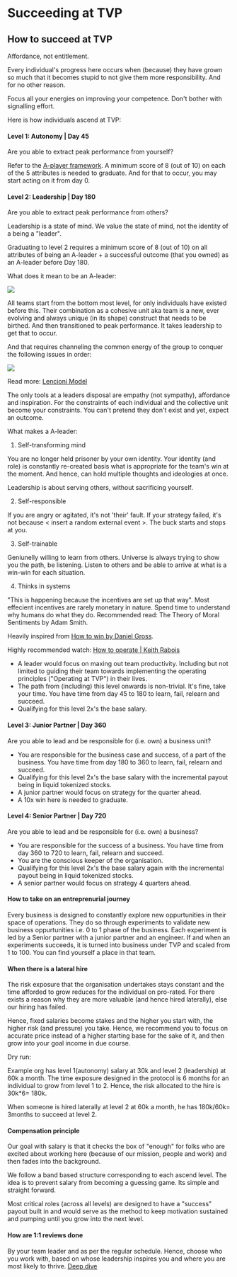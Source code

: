 # Succeeding at TVP

## How to succeed at TVP

Affordance, not entitlement.

Every individual's progress here occurs when \(because\) they have grown so much that it becomes stupid to not give them more responsibility. And for no other reason.

Focus all your energies on improving your competence. Don't bother with signalling effort.

Here is how individuals ascend at TVP:

#### Level 1: Autonomy \| Day 45

Are you able to extract peak performance from yourself?

Refer to the [A-player framework](https://www.thevantageproject.com/playbook#aplayer). A minimum score of 8 \(out of 10\) on each of the 5 attributes is needed to graduate. And for that to occur, you may start acting on it from day 0.

#### Level 2: Leadership \| Day 180

Are you able to extract peak performance from others?

Leadership is a state of mind. We value the state of mind, not the identity of a being a "leader".

Graduating to level 2 requires a minimum score of 8 \(out of 10\) on all attributes of being an A-leader + a successful outcome \(that you owned\) as an A-leader before Day 180.

What does it mean to be an A-leader:

![](https://www.thevantageproject.com/assets/img/ig1.png)

All teams start from the bottom most level, for only individuals have existed before this. Their combination as a cohesive unit aka team is a new, ever evolving and always unique \(in its shape\) construct that needs to be birthed. And then transitioned to peak performance. It takes leadership to get that to occur.

And that requires channeling the common energy of the group to conquer the following issues in order:

![](https://www.thevantageproject.com/assets/img/ig2.png)

Read more: [Lencioni Model](https://www.wrike.com/blog/6-different-team-effectiveness-models/)

The only tools at a leaders disposal are empathy \(not sympathy\), affordance and inspiration. For the constraints of each individual and the collective unit become your constraints. You can't pretend they don't exist and yet, expect an outcome.

What makes a A-leader:

1. Self-transforming mind

You are no longer held prisoner by your own identity. Your identity \(and role\) is constantly re-created basis what is appropriate for the team's win at the moment. And hence, can hold multiple thoughts and ideologies at once.

Leadership is about serving others, without sacrificing yourself.

2. Self-responsible

If you are angry or agitated, it's not 'their' fault. If your strategy failed, it's not because &lt; insert a random external event &gt;. The buck starts and stops at you.

3. Self-trainable

Geniunelly willing to learn from others. Universe is always trying to show you the path, be listening. Listen to others and be able to arrive at what is a win-win for each situation.

4. Thinks in systems

 "This is happening because the incentives are set up that way". Most effecient incentives are rarely monetary in nature. Spend time to understand why humans do what they do. Recommended read: The Theory of Moral Sentiments by Adam Smith.

Heavily inspired from [How to win by Daniel Gross](https://youtu.be/LH1bewTg-P4?t=1188).

Highly recommended watch: [How to operate \| Keith Rabois](https://www.youtube.com/watch?v=6fQHLK1aIBs)

* A leader would focus on maxing out team productivity. Including but not limited to guiding their team towards implementing the operating principles \("Operating at TVP"\) in their lives.
* The path from \(including\) this level onwards is non-trivial. It's fine, take your time. You have time from day 45 to 180 to learn, fail, relearn and succeed.
* Qualifying for this level 2x's the base salary.

#### Level 3: Junior Partner \| Day 360

Are you able to lead and be responsible for \(i.e. own\) a business unit?

* You are responsible for the business case and success, of a part of the business. You have time from day 180 to 360 to learn, fail, relearn and succeed.
* Qualifying for this level 2x's the base salary with the incremental payout being in liquid tokenized stocks.
* A junior partner would focus on strategy for the quarter ahead.
* A 10x win here is needed to graduate.

#### Level 4: Senior Partner \| Day 720

Are you able to lead and be responsible for \(i.e. own\) a business?

* You are responsible for the success of a business. You have time from day 360 to 720 to learn, fail, relearn and succeed.
* You are the conscious keeper of the organisation.
* Qualifying for this level 2x's the base salary again with the incremental payout being in liquid tokenized stocks.
* A senior partner would focus on strategy 4 quarters ahead.

#### How to take on an entreprenurial journey

Every business is designed to constantly explore new oppurtunities in their space of operations. They do so through experiments to validate new business oppurtunities i.e. 0 to 1 phase of the business. Each experiment is led by a Senior partner with a junior partner and an engineer. If and when an experiments succeeds, it is turned into business under TVP and scaled from 1 to 100. You can find yourself a place in that team.

#### When there is a lateral hire

The risk exposure that the organisation undertakes stays constant and the time afforded to grow reduces for the individual on pro-rated. For there exists a reason why they are more valuable \(and hence hired laterally\), else our hiring has failed.

Hence, fixed salaries become stakes and the higher you start with, the higher risk \(and pressure\) you take. Hence, we recommend you to focus on accurate price instead of a higher starting base for the sake of it, and then grow into your goal income in due course.

Dry run:

Example org has level 1\(autonomy\) salary at 30k and level 2 \(leadership\) at 60k a month. The time exposure designed in the protocol is 6 months for an individual to grow from level 1 to 2. Hence, the risk allocated to the hire is 30k\*6= 180k.

When someone is hired laterally at level 2 at 60k a month, he has 180k/60k= 3months to succeed at level 2.

#### Compensation principle

Our goal with salary is that it checks the box of "enough" for folks who are excited about working here \(because of our mission, people and work\) and then fades into the background.

We follow a band based structure corresponding to each ascend level. The idea is to prevent salary from becoming a guessing game. Its simple and straight forward.

Most critical roles \(across all levels\) are designed to have a "success" payout built in and would serve as the method to keep motivation sustained and pumping until you grow into the next level.

#### How are 1:1 reviews done

By your team leader and as per the regular schedule. Hence, choose who you work with, based on whose leadership inspires you and where you are most likely to thrive. [Deep dive]()

